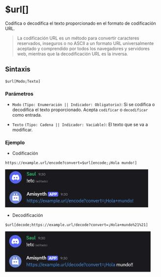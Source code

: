 # $url[]

Codifica o decodifica el texto proporcionado en el formato de codificación URL.

> La codificación URL es un método para convertir caracteres reservados, inseguros o no ASCII a un formato URL universalmente aceptado y comprendido por todos los navegadores y servidores web, mientras que la decodificación URL es la inversa.

## Sintaxis
```
$url[Modo;Texto]
```

### Parámetros

- `Modo` `(Tipo: Enumeración || Indicador: Obligatorio)`: Si se codifica o decodifica el texto proporcionado. Acepta `codificar` o `decodificar` como entrada.

- `Texto` `(Tipo: Cadena || Indicador: Vaciable)`: El texto que se va a modificar.

### Ejemplo
- Codificación
```
https://example.url/encode?convert=$url[encode;¡Hola mundo!]
```

![alt text](image-137.png)
- Decodificación
```
$url[decode;https://example.url/decode?convert=¡Hola+mundo%21%21]
```

![alt text](image-138.png)